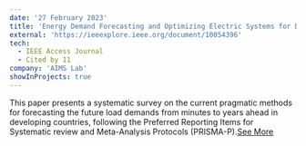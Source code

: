```yaml
---
date: '27 February 2023'
title: 'Energy Demand Forecasting and Optimizing Electric Systems for Developing Countries'
external: 'https://ieeexplore.ieee.org/document/10054396'
tech:
  - IEEE Access Journal
  - Cited by 11
company: 'AIMS Lab'
showInProjects: true
---
```


This paper presents a systematic survey on the current pragmatic methods for forecasting the future load demands from minutes to years ahead in developing countries, following the Preferred Reporting Items for Systematic review and Meta-Analysis Protocols (PRISMA-P).[See More](https://ieeexplore.ieee.org/document/10054396)
